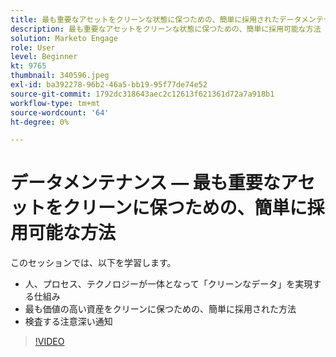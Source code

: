 ```yaml
---
title: 最も重要なアセットをクリーンな状態に保つための、簡単に採用されたデータメンテナンス方法
description: 最も重要なアセットをクリーンな状態に保つための、簡単に採用可能な方法
solution: Marketo Engage
role: User
level: Beginner
kt: 9765
thumbnail: 340596.jpeg
exl-id: ba392278-96b2-46a5-bb19-95f77de74e52
source-git-commit: 1792dc318643aec2c12613f621361d72a7a918b1
workflow-type: tm+mt
source-wordcount: '64'
ht-degree: 0%

---
```


# データメンテナンス — 最も重要なアセットをクリーンに保つための、簡単に採用可能な方法

このセッションでは、以下を学習します。

* 人、プロセス、テクノロジーが一体となって「クリーンなデータ」を実現する仕組み
* 最も価値の高い資産をクリーンに保つための、簡単に採用された方法
* 検査する注意深い通知

>[!VIDEO](https://video.tv.adobe.com/v/340596/?quality=12&learn=on)
